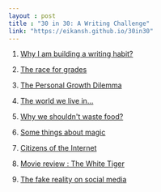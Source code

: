 ```yaml
---
layout : post
title : "30 in 30: A Writing Challenge"
link: "https://eikansh.github.io/30in30"
---
```


1. <a href="{{page.link }}/why-i-am-building-writing-habit">Why I am building a writing habit?</a>

2. <a href="{{page.link }}/race-for-grades">The race for grades</a>

3. <a href="{{page.link }}/personal-growth-dilemma">The Personal Growth Dilemma</a>

4. <a href="{{page.link }}/world-we-live-in">The world we live in...</a>

5. <a href="{{page.link }}/why-we-shouldnt-waste-food">Why we shouldn't waste food?</a>

6. <a href="{{page.link }}/some-things-about-magic">Some things about magic</a>

7. <a href="{{page.link }}/citizens-of-internet">Citizens of the Internet</a>

8. <a href="{{page.link }}/the-white-tiger">Movie review : The White Tiger</a>

9. <a href="{{page.link }}/fake-reality-on-social-media">The fake reality on social media</a>
